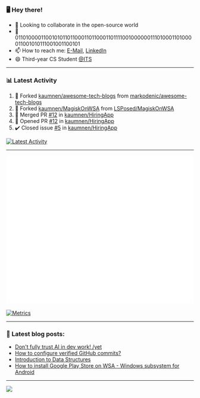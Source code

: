 ### 🖥️ Hey there!

- 👯 Looking to collaborate in the open-source world
- 💬 0110100001100101011011000110110001101111001000000111010001101000011001010111001001100101
- 📫 How to reach me: [E-Mail](mailto:komnenovic@pm.me), [LinkedIn](https://www.linkedin.com/in/komnenovic/)
- 😄 Third-year CS Student [@ITS](https://its.edu.rs)
-----------------------------------
### 📊 Latest Activity
<!--RECENT_ACTIVITY:start-->
1. 🔱 Forked [kaumnen/awesome-tech-blogs](https://github.com/kaumnen/awesome-tech-blogs) from [markodenic/awesome-tech-blogs](https://github.com/markodenic/awesome-tech-blogs)
2. 🔱 Forked [kaumnen/MagiskOnWSA](https://github.com/kaumnen/MagiskOnWSA) from [LSPosed/MagiskOnWSA](https://github.com/LSPosed/MagiskOnWSA)
3. 🎉 Merged PR [#12](https://github.com/kaumnen/HiringApp/pull/12) in [kaumnen/HiringApp](https://github.com/kaumnen/HiringApp)
4. 💪 Opened PR [#12](https://github.com/kaumnen/HiringApp/pull/12) in [kaumnen/HiringApp](https://github.com/kaumnen/HiringApp)
5. ✔️ Closed issue [#5](https://github.com/kaumnen/HiringApp/issues/5) in [kaumnen/HiringApp](https://github.com/kaumnen/HiringApp)
<!--RECENT_ACTIVITY:end-->

[![Latest Activity](https://github.com/kaumnen/kaumnen/actions/workflows/recent-activity.config.yml/badge.svg)](https://github.com/kaumnen/kaumnen/actions/workflows/recent-activity.config.yml)

-----------------------------------
![Metrics](https://github.com/kaumnen/kaumnen/blob/main/github-metrics.svg)

[![Metrics](https://github.com/kaumnen/kaumnen/actions/workflows/metrics.yml/badge.svg)](https://github.com/kaumnen/kaumnen/actions/workflows/metrics.yml)

-----------------------------------
### 📝 Latest blog posts:
- [Don't fully trust AI in dev work! /yet](https://blog.akom.me/dont-fully-trust-ai-in-dev-work-yet)
- [How to configure verified GitHub commits?](https://kaumnen.tech/how-to-configure-verified-github-commits)
- [Introduction to Data Structures](https://kaumnen.tech/introduction-to-data-structures)
- [How to install Google Play Store on WSA - Windows subsystem for Android](https://kaumnen.tech/how-to-install-google-play-store-on-wsa-windows-subsystem-android)
-----------------------------------

![](https://komarev.com/ghpvc/?username=kaumnen)
